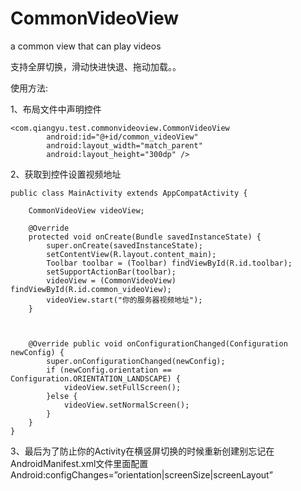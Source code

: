 # CommonVideoView

a common view that can play videos


支持全屏切换，滑动快进快退、拖动加载。。


使用方法:

1、布局文件中声明控件 

~~~
<com.qiangyu.test.commonvideoview.CommonVideoView
        android:id="@+id/common_videoView"
        android:layout_width="match_parent"
        android:layout_height="300dp" />

~~~

2、获取到控件设置视频地址

~~~
public class MainActivity extends AppCompatActivity {

    CommonVideoView videoView;

    @Override
    protected void onCreate(Bundle savedInstanceState) {
        super.onCreate(savedInstanceState);
        setContentView(R.layout.content_main);
        Toolbar toolbar = (Toolbar) findViewById(R.id.toolbar);
        setSupportActionBar(toolbar);
        videoView = (CommonVideoView) findViewById(R.id.common_videoView);
        videoView.start("你的服务器视频地址");
    }



    @Override public void onConfigurationChanged(Configuration newConfig) {
        super.onConfigurationChanged(newConfig);
        if (newConfig.orientation == Configuration.ORIENTATION_LANDSCAPE) {
            videoView.setFullScreen();
        }else {
            videoView.setNormalScreen();
        }
    }
}
~~~

3、最后为了防止你的Activity在横竖屏切换的时候重新创建别忘记在AndroidManifest.xml文件里面配置 
Android:configChanges=”orientation|screenSize|screenLayout”


